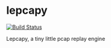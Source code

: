 # lepcapy
[![Build Status](https://travis-ci.org/Revimal/lepcapy.svg?branch=master)](https://travis-ci.org/Revimal/lepcapy)

Lepcapy, a tiny little pcap replay engine
